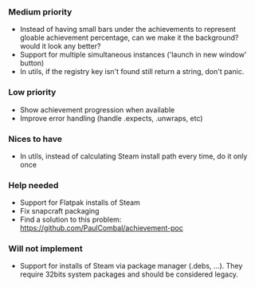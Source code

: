 ### Medium priority

- Instead of having small bars under the achievements to represent gloable achievement percentage, can we make it the
  background? would it look any better?
- Support for multiple simultaneous instances ('launch in new window' button)
- In utils, if the registry key isn't found still return a string, don't panic.

### Low priority

- Show achievement progression when available
- Improve error handling (handle .expects, .unwraps, etc)

### Nices to have

- In utils, instead of calculating Steam install path every time, do it only once

### Help needed

- Support for Flatpak installs of Steam
- Fix snapcraft packaging
- Find a solution to this problem: https://github.com/PaulCombal/achievement-poc

### Will not implement

- Support for installs of Steam via package manager (.debs, ...). They require 32bits system packages and should be
  considered legacy.